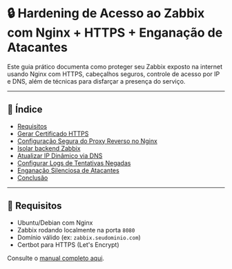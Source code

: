 # 🔒 Hardening de Acesso ao Zabbix com Nginx + HTTPS + Enganação de Atacantes

Este guia prático documenta como proteger seu Zabbix exposto na internet usando Nginx com HTTPS, cabeçalhos seguros, controle de acesso por IP e DNS, além de técnicas para disfarçar a presença do serviço.

---

## 📌 Índice

* [Requisitos](#requisitos)
* [Gerar Certificado HTTPS](#gerar-certificado-https)
* [Configuração Segura do Proxy Reverso no Nginx](#configuração-segura-do-proxy-reverso-no-nginx)
* [Isolar backend Zabbix](#isolar-backend-zabbix)
* [Atualizar IP Dinâmico via DNS](#atualizar-ip-dinâmico-via-dns)
* [Configurar Logs de Tentativas Negadas](#configurar-logs-de-tentativas-negadas)
* [Enganação Silenciosa de Atacantes](#enganação-silenciosa-de-atacantes)
* [Conclusão](#conclusão)

---

## 📌 Requisitos

* Ubuntu/Debian com Nginx
* Zabbix rodando localmente na porta `8080`
* Domínio válido (ex: `zabbix.seudominio.com`)
* Certbot para HTTPS (Let's Encrypt)

Consulte o [manual completo aqui]((https://github.com/danielselbachoficial/infra-hardening-guides/blob/main/zabbix-nginx/zabbix-nginx-hardening.md)).

